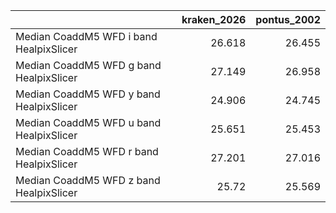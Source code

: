 |                                         |   kraken_2026 |   pontus_2002 |
|:----------------------------------------|--------------:|--------------:|
| Median CoaddM5 WFD i band HealpixSlicer |        26.618 |        26.455 |
| Median CoaddM5 WFD g band HealpixSlicer |        27.149 |        26.958 |
| Median CoaddM5 WFD y band HealpixSlicer |        24.906 |        24.745 |
| Median CoaddM5 WFD u band HealpixSlicer |        25.651 |        25.453 |
| Median CoaddM5 WFD r band HealpixSlicer |        27.201 |        27.016 |
| Median CoaddM5 WFD z band HealpixSlicer |        25.72  |        25.569 |

